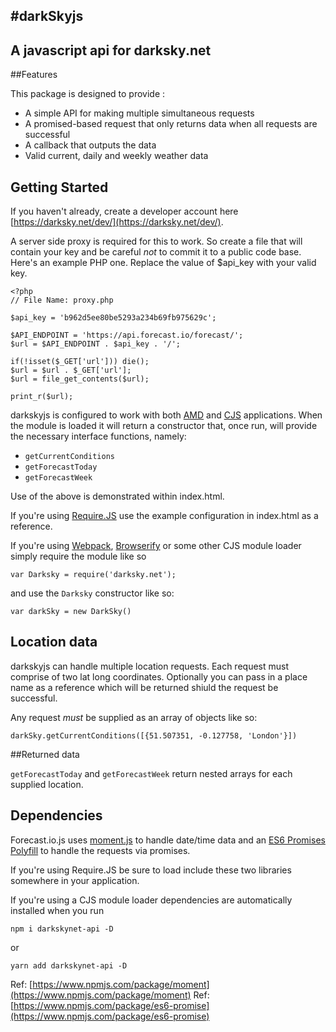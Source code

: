 #darkSkyjs
---
A javascript api for darksky.net
---

##Features

This package is designed to provide :

* A simple API for making multiple simultaneous requests
* A promised-based request that only returns data when all requests are successful
* A callback that outputs the data
* Valid current, daily and weekly weather data

## Getting Started

If you haven't already, create a developer account here [https://darksky.net/dev/](https://darksky.net/dev/).

A server side proxy is required for this to work. So create a file that will contain your key and be careful _not_ to commit it to a public code base.
Here's an example PHP one. Replace the value of $api_key with your valid key. 

```
<?php
// File Name: proxy.php

$api_key = 'b962d5ee80be5293a234b69fb975629c';

$API_ENDPOINT = 'https://api.forecast.io/forecast/';
$url = $API_ENDPOINT . $api_key . '/';

if(!isset($_GET['url'])) die();
$url = $url . $_GET['url'];
$url = file_get_contents($url);

print_r($url);
```

darkskyjs is configured to work with both [AMD](https://en.wikipedia.org/wiki/Asynchronous_module_definition) and [CJS](https://en.wikipedia.org/wiki/CommonJS) applications. When the module is loaded it will return a constructor that, once run, will provide the necessary interface functions, namely:

* `getCurrentConditions`
* `getForecastToday`
* `getForecastWeek`

Use of the above is demonstrated within index.html. 

If you're using [Require.JS](http://requirejs.org/) use the example configuration in index.html as a reference. 

If you're using [Webpack](http://webpack.github.io/), [Browserify](http://browserify.org/) or some other CJS module loader simply require the module like so

`var Darksky = require('darksky.net');`

and use the `Darksky` constructor like so:

`var darkSky = new DarkSky()`

## Location data

darkskyjs can handle multiple location requests. Each request must comprise of two lat long coordinates. Optionally you can pass in a place name as a reference which will be returned shiuld the request be successful.

Any request _must_ be supplied as an array of objects like so:

`darkSky.getCurrentConditions([{51.507351, -0.127758, 'London'}])`

##Returned data

`getForecastToday` and `getForecastWeek` return nested arrays for each supplied location. 

## Dependencies

Forecast.io.js uses [moment.js](http://momentjs.com/) to handle date/time data and an [ES6 Promises Polyfill](https://github.com/jakearchibald/es6-promise) to handle the requests via promises.

If you're using Require.JS be sure to load include these two libraries somewhere in your application.

If you're using a CJS module loader dependencies are automatically installed when you run 

`npm i darkskynet-api -D`

or 

`yarn add darkskynet-api -D`

Ref: [https://www.npmjs.com/package/moment](https://www.npmjs.com/package/moment)
Ref: [https://www.npmjs.com/package/es6-promise](https://www.npmjs.com/package/es6-promise)
